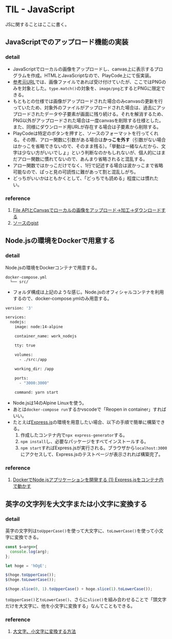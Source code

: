# TIL - JavaScript

JSに関することはここに書く。

## JavaScriptでのアップロード機能の実装

### detail

- JavaScriptでローカルの画像をアップロードし、canvas上に表示するプログラムを作成。HTMLとJavaScriptなので、PlayCode上にて仮実装。
- [参考元URL](https://www.tam-tam.co.jp/tipsnote/javascript/post13538.html)では、画像ファイルであれば受け付けていたが、ここではPNGのみを対象とした。`type.match()`の対象を、`image/png`とするとPNGに限定できる。
- もともとの仕様では画像がアップロードされた場合のみcanvasの更新を行っていたため、対象外のファイルがアップロードされた場合は、過去にアップロードされたデータや子要素が画面に残り続ける。それを解消するため、PNG以外がアップロードされた場合は一度canvasを削除する仕様とした。また、同様にダウンロード用URLが存在する場合は子要素から削除する。
- PlayCodeは特定のボタンを押すと、ソースのフォーマットを行ってくれる。その際、アロー関数に引数がある場合は**かっこを外す**（引数がない場合はかっこを省略できないので、そのまま残る）。「挙動は一緒なんだから、文字は少ない方がいいでしょ」という判断なのかもしれないが、個人的にはまだアロー関数に慣れてないので、あんまり省略されると混乱する。
- アロー関数ではかっこだけでなく、1行で記述する場合は波かっこまで省略可能なので、ぱっと見の可読性に難があって割と混乱しがち。
- どっちがいいかはともかくとして、「どっちでも読める」程度には慣れたい。

### reference

1. [File APIとCanvasでローカルの画像をアップロード→加工→ダウンロードする](https://www.tam-tam.co.jp/tipsnote/javascript/post13538.html)
1. [ソースのgist](https://gist.github.com/ysko909/0f14a71c5604ded658e3a4f8fb837e6d)

## Node.jsの環境をDockerで用意する

### detail

Node.jsの環境をDockerコンテナで用意する。

```console
docker-compose.yml
  └── src/
```

- フォルダ構成は上記のような感じ。Node.jsのオフィシャルコンテナを利用するので、docker-compose.ymlのみ用意する。

```dockerfile
version: '3'

services:
  nodejs:
    image: node:14-alpine

    container_name: work_nodejs

    tty: true

    volumes:
      - ./src:/app

    working_dir: /app
    
    ports:
      - "3000:3000"

    command: yarn start
```

- Node.jsは14のAlpine Linuxを使う。
- あとは`docker-compose run`するかvscodeで「Reopen in container」すればいい。
- たとえば[Express.js](https://expressjs.com/)の環境を用意したい場合、以下の手順で簡単に構築できる。
  1. 作成したコンテナ内で`npx express-generator`する。
  2. `npm install`し、必要なパッケージをすべてインストールする。
  3. `npm start`すればExpress.jsが実行される。ブラウザから`localhost:3000`にアクセスして、Express.jsのテストページが表示されれば構築完了。

### reference

1. [DockerでNode.jsアプリケーションを開発する (1) Express.jsをコンテナ内で動かす](https://ishida-it.com/blog/post/2019-11-21-docker-nodejs/)

## 英字の文字列を大文字または小文字に変換する

### detail

英字の文字列は`toUpperCase()`を使って大文字に、`toLowerCase()`を使って小文字に変換できる。

```javascript
const $=arg=>{
  console.log(arg);
};

let hoge = 'hOgE';

$(hoge.toUpperCase());
$(hoge.toLowerCase());

$(hoge.slice(0, 1).toUpperCase() + hoge.slice(1).toLowerCase());
```

`toUpperCase()`と`toLowerCase()`、さらに`slice()`を組み合わせることで「頭文字だけを大文字に、他を小文字に変換する」なんてこともできる。

### reference

1. [大文字、小文字に変換する方法](https://lab.syncer.jp/Web/JavaScript/Snippet/45/)
